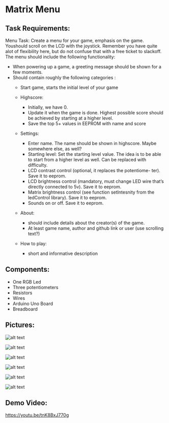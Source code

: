 # Matrix Menu

## Task Requirements:
Menu Task: Create a menu for your game, emphasis on the game. Youshould scroll on the LCD with the joystick. Remember you have quite alot of flexibility here, but do not confuse that with a free ticket to slackoff. The menu should include the following functionality:
* When powering up a game, a greeting message should be shown for
a few moments.
* Should contain roughly the following categories :
  * Start game, starts the initial level of your game
  * Highscore:
     * Initially, we have 0.
     * Update it when the game is done. Highest possible score
should be achieved by starting at a higher level.
     * Save the top 5+ values in EEPROM with name and score
  * Settings:
     *  Enter name. The name should be shown in highscore. Maybe
somewhere else, as well?
     * Starting level: Set the starting level value. The idea is to
be able to start from a higher level as well. Can be replaced
with difficulty.
     * LCD contrast control (optional, it replaces the potentiome-
ter). Save it to eeprom.
     * LCD brightness control (mandatory, must change LED wire
that’s directly connected to 5v). Save it to eeprom.
     * Matrix brightness control (see function setIntesnity from the
ledControl library). Save it to eeprom.
     * Sounds on or off. Save it to eeprom.

  * About: 
     * should include details about the creator(s) of the game.
     * At least game name, author and github link or user (use scrolling
text?)
   * How to play: 
     * short and informative description
 
## Components:
*	One RGB Led
*	Three potentiometers
*	Resistors
*	Wires
*	Arduino Uno Board
*	Breadboard

## Pictures:
![alt text](https://github.com/Giani2001/IntroductionInRobotics/blob/main/homework1/setup_1.png?raw=true)

![alt text](https://github.com/Giani2001/IntroductionInRobotics/blob/main/homework1/setup_2.png?raw=true)


![alt text](https://github.com/Giani2001/IntroductionInRobotics/blob/main/homework1/red_light.png?raw=true)



![alt text](https://github.com/Giani2001/IntroductionInRobotics/blob/main/homework1/green_light.png?raw=true)


![alt text](https://github.com/Giani2001/IntroductionInRobotics/blob/main/homework1/blue_light.png?raw=true)

![alt text](https://github.com/Giani2001/IntroductionInRobotics/blob/main/homework1/simultaneous_lights.png?raw=true)

## Demo Video:
https://youtu.be/tnK8BxJ770g


